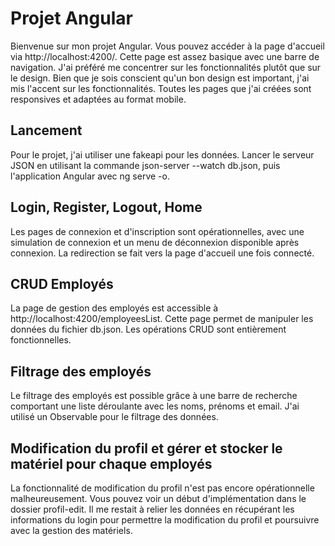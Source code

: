 # Projet Angular

Bienvenue sur mon projet Angular. Vous pouvez accéder à la page d'accueil via http://localhost:4200/. Cette page est assez basique avec une barre de navigation. J'ai préféré me concentrer sur les fonctionnalités plutôt que sur le design. Bien que je sois conscient qu'un bon design est important, j'ai mis l'accent sur les fonctionnalités. Toutes les pages que j'ai créées sont responsives et adaptées au format mobile. 

## Lancement

Pour le projet, j'ai utiliser une fakeapi pour les données. Lancer le serveur JSON en utilisant la commande json-server --watch db.json, puis l'application Angular avec ng serve -o.


## Login, Register, Logout, Home

Les pages de connexion et d'inscription sont opérationnelles, avec une simulation de connexion et un menu de déconnexion disponible après connexion. La redirection se fait vers la page d'accueil une fois connecté.

## CRUD Employés

La page de gestion des employés est accessible à http://localhost:4200/employeesList. Cette page permet de manipuler les données du fichier db.json. Les opérations CRUD sont entièrement fonctionnelles.

## Filtrage des employés 

Le filtrage des employés est possible grâce à une barre de recherche comportant une liste déroulante avec les noms, prénoms et email. J'ai utilisé un Observable pour le filtrage des données.

## Modification du profil et gérer et stocker le matériel pour chaque employés

La fonctionnalité de modification du profil n'est pas encore opérationnelle malheureusement. Vous pouvez voir un début d'implémentation dans le dossier profil-edit. Il me restait à relier les données en récupérant les informations du login pour permettre la modification du profil et poursuivre avec la gestion des matériels.






